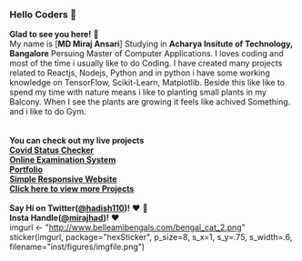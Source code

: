 ### Hello Coders 👋

**Glad to see you here!** :star_struck: 
<br>
My name is [**MD Miraj Ansari**] Studying in **Acharya Insitute of Technology, Bangalore** Persuing Master of Computer Applications. I loves coding and most of the time i usually like to do Coding. I have created many projects related to Reactjs, Nodejs, Python and in python i have some working knowledge on TensorFlow, Scikit-Learn, Matplotlib. Beside this like like to spend my time with nature means i like to planting small plants in my Balcony. When I see the plants are growing it feels like achived Something. and i like to do Gym.
<br>
<br>
<br>
**You can check out my live projects**
<br>
[**Covid Status Checker**](https://mirajhad.github.io/COVID-19-STATUS/)
<br>
[**Online Examination System**](https://exam01.000webhostapp.com)
<br>
[**Portfolio**](https://mdmiraj.netlify.app)
<br>
[**Simple Responsive Website**](https://mirajhad.github.io/Responsive-Website/)
<br>
[**Click here to view more Projects**](https://github.com/mirajhad?tab=repositories)
<br>
<br>
**Say Hi on Twitter([@hadish110](https://twitter.com/hadish110))!** :heart: 💬
<br>
**Insta Handle([@mirajhad](https://www.instagram.com/mirajhad/))!** :heart:
<br>
imgurl <- "http://www.belleamibengals.com/bengal_cat_2.png"
sticker(imgurl, package="hexSticker", p_size=8, s_x=1, s_y=.75, s_width=.6,
        filename="inst/figures/imgfile.png")
